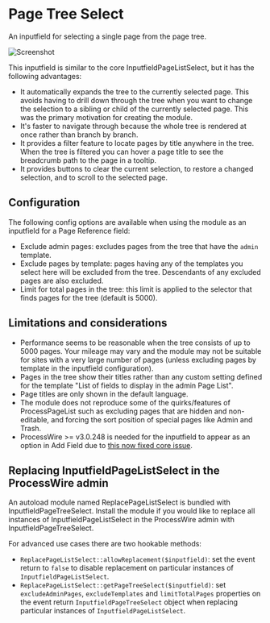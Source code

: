 # Page Tree Select

An inputfield for selecting a single page from the page tree.

![Screenshot](https://github.com/user-attachments/assets/1fbdd703-15d0-4ead-a7ee-2501c90c9ccc)

This inputfield is similar to the core InputfieldPageListSelect, but it has the following advantages:

- It automatically expands the tree to the currently selected page. This avoids having to drill down through the tree when you want to change the selection to a sibling or child of the currently selected page. This was the primary motivation for creating the module.
- It's faster to navigate through because the whole tree is rendered at once rather than branch by branch.
- It provides a filter feature to locate pages by title anywhere in the tree. When the tree is filtered you can hover a page title to see the breadcrumb path to the page in a tooltip.
- It provides buttons to clear the current selection, to restore a changed selection, and to scroll to the selected page.

## Configuration

The following config options are available when using the module as an inputfield for a Page Reference field:

- Exclude admin pages: excludes pages from the tree that have the `admin` template.
- Exclude pages by template: pages having any of the templates you select here will be excluded from the tree. Descendants of any excluded pages are also excluded.
- Limit for total pages in the tree: this limit is applied to the selector that finds pages for the tree (default is 5000).

## Limitations and considerations

- Performance seems to be reasonable when the tree consists of up to 5000 pages. Your mileage may vary and the module may not be suitable for sites with a very large number of pages (unless excluding pages by template in the inputfield configuration).
- Pages in the tree show their titles rather than any custom setting defined for the template "List of fields to display in the admin Page List". 
- Page titles are only shown in the default language.
- The module does not reproduce some of the quirks/features of ProcessPageList such as excluding pages that are hidden and non-editable, and forcing the sort position of special pages like Admin and Trash.
- ProcessWire >= v3.0.248 is needed for the inputfield to appear as an option in Add Field due to [this now fixed core issue](https://github.com/processwire/processwire-issues/issues/2058).

## Replacing InputfieldPageListSelect in the ProcessWire admin

An autoload module named ReplacePageListSelect is bundled with InputfieldPageTreeSelect. Install the module if you would like to replace all instances of InputfieldPageListSelect in the ProcessWire admin with InputfieldPageTreeSelect.

For advanced use cases there are two hookable methods:

- `ReplacePageListSelect::allowReplacement($inputfield)`: set the event return to `false` to disable replacement on particular instances of `InputfieldPageListSelect`.
- `ReplacePageListSelect::getPageTreeSelect($inputfield)`: set `excludeAdminPages`, `excludeTemplates` and `limitTotalPages` properties on the event return `InputfieldPageTreeSelect` object when replacing particular instances of `InputfieldPageListSelect`.
